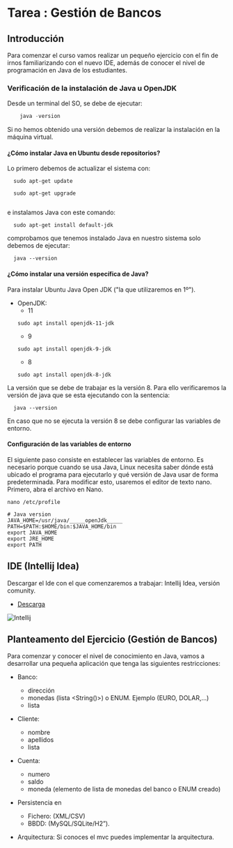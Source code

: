 # Tarea : Gestión de Bancos 


## Introducción

 Para comenzar el curso vamos realizar un pequeño ejercicio con el fin de irnos familiarizando con el nuevo IDE, además de conocer el nivel de programación en Java de los estudiantes.

### Verificación de la instalación de Java u OpenJDK

 Desde un terminal del SO, se debe de ejecutar:
 
```java
	java -version
```
 Si no hemos obtenido una versión debemos de realizar la instalación en la máquina virtual.

#### ¿Cómo instalar Java en Ubuntu desde repositorios?

Lo primero debemos de actualizar el sistema con:

```
  sudo apt-get update
   
  sudo apt-get upgrade
  
```

e instalamos Java con este comando:

```
  sudo apt-get install default-jdk
```

comprobamos que tenemos instalado Java en nuestro sistema solo debemos de ejecutar:
```
  java --version
```

#### ¿Cómo instalar una versión específica de Java?

Para instalar Ubuntu Java Open JDK ("la que utilizaremos en 1º").
 - OpenJDK:
   - 11 
   ```
   sudo apt install openjdk-11-jdk
   ```
    - 9 
   ```
   sudo apt install openjdk-9-jdk
   ```
    - 8
   ```
   sudo apt install openjdk-8-jdk
   ```
La versión que se debe de trabajar es la versión 8. Para ello verificaremos la versión de java que se esta ejecutando con la sentencia:
```
  java --version
```
En caso que no se ejecuta la versión 8 se debe configurar las variables de entorno.

#### Configuración de las variables de entorno

El siguiente paso consiste en establecer  las variables de entorno. Es necesario porque cuando se usa Java, Linux necesita saber dónde está ubicado el programa para ejecutarlo y qué versión de Java usar de forma predeterminada. Para modificar esto, usaremos el editor de texto nano. Primero, abra el archivo en Nano.

```
nano /etc/profile
```

```
# Java version
JAVA_HOME=/usr/java/_____openJdk_____
PATH=$PATH:$HOME/bin:$JAVA_HOME/bin
export JAVA_HOME
export JRE_HOME
export PATH
```

## IDE (Intellij Idea)

 Descargar el Ide con el que comenzaremos a trabajar: Intellij Idea, versión comunity.
 
- [Descarga](https://www.jetbrains.com/es-es/idea/)  


<img src=" https://resources.jetbrains.com/storage/products/intellij-idea/img/meta/intellij-idea_logo_300x300.png" alt="Intellij">


## Planteamento del Ejercicio (Gestión de Bancos)

Para comenzar y conocer el nivel de conocimiento en Java, vamos a desarrollar una pequeña aplicación que tenga las siguientes restricciones:
- Banco:
	- dirección
	- monedas (lista <String()>) o ENUM. Ejemplo (EURO, DOLAR,…)
	- lista <Cliente>

- Cliente:
	- nombre
	- apellidos
	- lista <Cuenta>

- Cuenta:
	- numero
	- saldo
	- moneda (elemento de lista de monedas del banco o ENUM creado)

- Persistencia en
  - Fichero: (XML/CSV)
  - BBDD: (MySQL/SQLite/H2”).

- Arquitectura: Si conoces el mvc puedes implementar la arquitectura.

